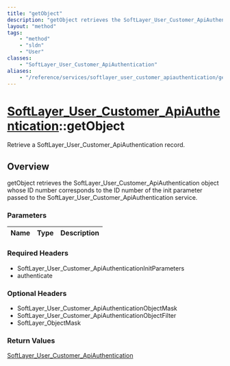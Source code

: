 ```yaml
---
title: "getObject"
description: "getObject retrieves the SoftLayer_User_Customer_ApiAuthentication object whose ID number corresponds to the ID number of... "
layout: "method"
tags:
    - "method"
    - "sldn"
    - "User"
classes:
    - "SoftLayer_User_Customer_ApiAuthentication"
aliases:
    - "/reference/services/softlayer_user_customer_apiauthentication/getObject"
---
```

# [SoftLayer_User_Customer_ApiAuthentication](/reference/services/SoftLayer_User_Customer_ApiAuthentication)::getObject

Retrieve a SoftLayer_User_Customer_ApiAuthentication record.


## Overview 
getObject retrieves the SoftLayer_User_Customer_ApiAuthentication object whose ID number corresponds to the ID number of the init parameter passed to the SoftLayer_User_Customer_ApiAuthentication service. 

### Parameters 
|Name | Type | Description |
| --- | --- | --- |


### Required Headers
* SoftLayer_User_Customer_ApiAuthenticationInitParameters
* authenticate

### Optional Headers
* SoftLayer_User_Customer_ApiAuthenticationObjectMask
* SoftLayer_User_Customer_ApiAuthenticationObjectFilter
* SoftLayer_ObjectMask

### Return Values
<a href='/reference/datatypes/SoftLayer_User_Customer_ApiAuthentication'>SoftLayer_User_Customer_ApiAuthentication </a>

